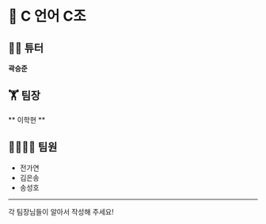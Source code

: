 # 📝 C 언어 C조 
## 👨‍💻 튜터
**곽승준**
## 🏋 팀장
** 이학현 **
## 👨‍👨‍👧‍👦 팀원</br>
* 전가연</br>
* 김은송</br>
* 송성호</br>
-------------
각 팀장님들이 알아서 작성해 주세요!